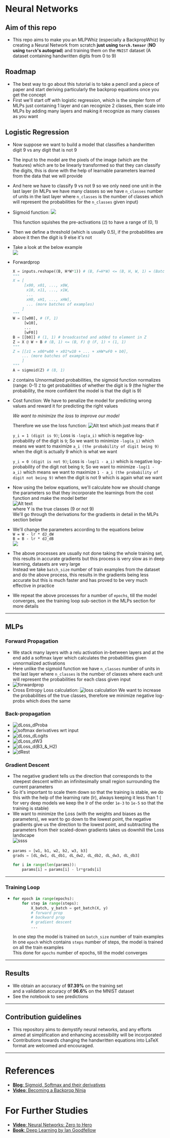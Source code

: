 # Neural Networks
## Aim of this repo
* This repo aims to make you an MLPWhiz (especially a BackpropWhiz) by creating a Neural Network from scratch **just using `torch.tensor`** (**NO using `torch`'s autograd**) and training them on the `MNIST` dataset (A dataset containing handwritten digits from 0 to 9)

## Roadmap
* The best way to go about this tutorial is to take a pencil and a piece of paper and start deriving particularly the backprop equations once you get the concept
* First we'll start off with logistic regression, which is the simpler form of MLPs just containing 1 layer and can recognize 2 classes, then scale into MLPs by adding many layers and making it recognize as many classes as you want

## Logistic Regression
* Now suppose we want to build a model that classifies a handwritten digit 9 vs any digit that is not 9
* The input to the model are the pixels of the image (which are the features) which are to be linearly transformed so that they can classify the digits, this is done with the help of learnable parameters learned from the data that we will provide
* And here we have to classify 9 vs not 9 so we only need one unit in the last layer (in MLPs we have many classes so we have `n_classes` number of units in the last layer where `n_classes` is the number of classes which will represent the probabilities for the `n_classes` given input)
* Sigmoid function: ![](https://wikimedia.org/api/rest_v1/media/math/render/svg/a2ccf74b6142eee1c55895ba62531ba11871cf90)

    This function squishes the pre-activations (`Z`) to have a range of (0, 1)
* Then we define a threshold (which is usually 0.5), if the probabilities are above it then the digit is 9 else it's not
* Take a look at the below example\
    ![](https://upload.wikimedia.org/wikipedia/commons/thumb/c/cb/Exam_pass_logistic_curve.svg/600px-Exam_pass_logistic_curve.svg.png)
* Forwardprop
    ```python
    X = inputs.reshape((B, H*W*1)) # (B, F=H*W) <= (B, H, W, 1) = (Batch, Height, Width, Num_Channels)
    """
    X = [
         [x00, x01, ..., x0W,
          x10, x11, ..., x1W,
          ...
          xH0, xH1, ..., xHW],
          ... (more batches of examples)
        ]
    """
    W = [[w00], # (F, 1)
         [w10],
         ...
         [wF0]]
    B = [[b0]] # (1, 1) # broadcasted and added to element in Z
    Z = X @ W + B # (B, 1) <= (B, F) @ (F, 1) + (1, 1)
    """
    Z = [[z1 = x00*w00 + x01*w10 + ... + xHW*wF0 + b0],
        ... (more batches of examples)
        ]
    """
    A = sigmoid(Z) # (B, 1)
    ```
* `Z` contains Unnormalized probabilities, the sigmoid function normalizes (range: 0-1) `Z` to get probabilities of whether the digit is 9 (the higher the probability, the more confident the model is that the digit is 9)

* Cost function: We have to penalize the model for predicting wrong values and reward it for predicting the right values

    *We want to minimize the loss to improve our model*
    
    Therefore we use the loss function: 
    ![Alt text](images/image-1.png) which just means that if

    `y_i = 1 (digit is 9)`; Loss is `-log(a_i)` which is negative log-probability of the digit is `9`; So we want to minimize `-log(a_i)` which means we want to maximize `a_i (the probability of digit being 9)` when the digit is actually 9 which is what we want

    `y_i = 0 (digit is not 9)`; Loss is `-log(1 - a_i)` which is negative log-probability of the digit not being `9`; So we want to minimize `-log(1 - a_i)` which means we want to maximize `1 - a_i (the probability of digit not being 9)` when the digit is not 9 which is again what we want 

* Now using the below equations, we'll calculate how we should change the parameters so that they incorporate the learnings from the cost function and make the model better\
    ![Alt text](images/image.png)\
    where Y is the true classes (9 or not 9)\
    We'll go through the derivations for the gradients in detail in the MLPs section below
* We'll change the parameters according to the equations below\
    `W = W - lr * dJ_dW`\
    `B = B - lr * dJ_dB`\
    ![](https://www.ibm.com/content/dam/connectedassets-adobe-cms/worldwide-content/cdp/cf/ul/g/c2/0f/ICLH_Diagram_Batch_03_21-AI-ML-GradientDescent.component.simple-narrative-xl.ts=1698244496170.png/content/adobe-cms/us/en/topics/gradient-descent/jcr:content/root/table_of_contents/body/content_section_styled/content-section-body/simple_narrative_1771421240/image)
* The above processes are usually not done taking the whole training set, this results in accurate gradients but this process is very slow as in deep learning, datasets are very large\
 Instead we take `batch_size` number of train examples from the dataset and do the above process, this results in the gradients being less accurate but this is much faster and has proved to be very much effective in practice
* We repeat the above processes for a number of `epochs`, till the model converges, see the training loop sub-section in the MLPs section for more details

---
## MLPs 
### Forward Propagation
* We stack many layers with a relu activation in-between layers and at the end add a softmax layer which calculates the probabilities given unnormalized activations
* Here unlike the sigmoid function we have `n_classes` number of units in the last layer where `n_classes` is the number of classes where each unit will represent the probabilities for each class given input
* ![forwardprop](images/forwardprop.jpg)
* Cross Entropy Loss calculation:
![loss calculation](images/loss_calculation.jpg)
We want to increase the probabilities of the true classes, therefore we minimize negative log-probs which does the same

### Back-propagation
* ![dLoss_dProba](images/dproba.jpg)
* ![softmax derivatives wrt input](images/derivative_softmax.png)
* ![dLoss_dLogits](images/dLogits.jpg)
* ![dLoss_dW3](images/dW3.jpg)
* ![dLoss_d(B3_&_H2)](images/dB3H2.jpg)
* ![dRest](images/dRest.jpg)

### Gradient Descent
* The negative gradient tells us the direction that corresponds to the steepest descent within an infinitesimally small region surrounding the current parameters
* So it's important to scale them down so that the training is stable, we do this with the help of the learning rate (lr), always keeping it less than 1 (  for very deep models we keep the lr of the order `1e-3` to `1e-5` so that the training is stable)
* We want to minimize the Loss (with the weights and biases as the parameters), we want to go down to the lowest point, the negative gradients give us the direction to the lowest point, and subtracting the parameters from their scaled-down gradients takes us downhill the Loss landscape\
![ssss](https://poissonisfish.files.wordpress.com/2020/11/non-convex-optimization-we-utilize-stochastic-gradient-descent-to-find-a-local-optimum.jpg)
* 
    ```python
    params = [w1, b1, w2, b2, w3, b3]
    grads = [dL_dw1, dL_db1, dL_dw2, dL_db2, dL_dw3, dL_db3]

    for i in range(len(params)):
        params[i] = params[i] - lr*grads[i]
    ```
---
### Training Loop
* 
    ```python
    for epoch in range(epochs):
        for step in range(steps):
            X_batch, y_batch = get_batch(X, y)
            # forward prop
            # backward prop
            # gradient descent
            ...
    ```
    In one step the model is trained on `batch_size` number of train examples\
    In one `epoch` which contains `steps` number of steps, the model is trained on all the train examples\
    This done for `epochs` number of epochs, till the model converges

---
## Results
* We obtain an accuracy of **97.39%** on the training set\
and a validation accuracy of **96.6%** on the MNIST dataset
* See the notebook to see predictions

---
## Contribution guidelines
* This repository aims to demystify neural networks, and any efforts aimed at simplification and enhancing accessibility will be incorporated
* Contributions towards changing the handwritten equations into LaTeX format are welcomed and encouraged.

---
# References
* [**Blog**: Sigmoid, Softmax and their derivatives](https://themaverickmeerkat.com/2019-10-23-Softmax/)
* [**Video**: Becoming a Backprop Ninja](https://www.youtube.com/watch?v=q8SA3rM6ckI)

# For Further Studies
* [**Video**: Neural Networks: Zero to Hero](https://www.youtube.com/playlist?list=PLAqhIrjkxbuWI23v9cThsA9GvCAUhRvKZ)
* [**Book**: Deep Learning by Ian Goodfellow](https://www.deeplearningbook.org/)
